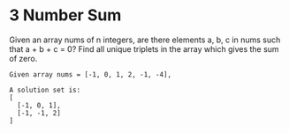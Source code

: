 #  3 Number Sum 

Given an array nums of n integers, are there elements a, b, c in nums such that a + b + c = 0? Find all unique triplets in the array which gives the sum of zero.

````
Given array nums = [-1, 0, 1, 2, -1, -4],

A solution set is:
[
  [-1, 0, 1],
  [-1, -1, 2]
]